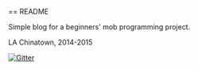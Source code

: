 == README

Simple blog for a beginners' mob programming project.

LA Chinatown, 2014-2015


[![Gitter](https://badges.gitter.im/Join%20Chat.svg)](https://gitter.im/kangkyu/ming_blog?utm_source=badge&utm_medium=badge&utm_campaign=pr-badge&utm_content=badge)